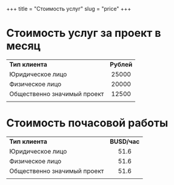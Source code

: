 +++
title = "Стоимость услуг"
slug = "price"
+++

# Стоимость услуг за проект в месяц

|||
| :---        |    :----:   |
| **Тип клиента** | **Рублей** |
| Юридическое лицо | 25000 |
| Физическое лицо | 20000 |
| Общественно значимый проект | 12500 |
|||

# Стоимость почасовой работы

|||
| :---        |  :----: |
| **Тип клиента** | **BUSD/час** |
| Юридическое лицо | 51.6 |
| Физическое лицо | 51.6 |
| Общественно значимый проект | 51.6 |
|||
